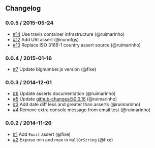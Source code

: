 ## Changelog

### 0.0.5 / 2015-05-24
- [#14](https://github.com/seegno/validator.js-asserts/pull/14) Use travis container infrastructure (@ruimarinho)
- [#12](https://github.com/seegno/validator.js-asserts/pull/12) Add URI assert (@nunofgs)
- [#13](https://github.com/seegno/validator.js-asserts/pull/13) Replace ISO 3166-1 country assert source (@ruimarinho)

### 0.0.4 / 2015-01-16
- [#7](https://github.com/seegno/validator.js-asserts/pull/7) Update bignumber.js version (@fixe)

### 0.0.3 / 2014-12-01
- [#6](https://github.com/seegno/validator.js-asserts/pull/6) Update asserts documentation (@ruimarinho)
- [#5](https://github.com/seegno/validator.js-asserts/pull/5) Update github-changes@0.0.16 (@ruimarinho)
- [#3](https://github.com/seegno/validator.js-asserts/pull/3) Add date diff less and greater than asserts (@ruimarinho)
- [#4](https://github.com/seegno/validator.js-asserts/pull/4) Remove extra console message from email test (@ruimarinho)

### 0.0.2 / 2014-11-26
- [#1](https://github.com/seegno/validator.js-asserts/pull/1) Add `Email` assert (@fixe)
- [#2](https://github.com/seegno/validator.js-asserts/pull/2) Expose min and max in `NullOrString` (@fixe)
